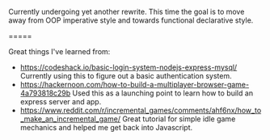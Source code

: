 Currently undergoing yet another rewrite. This time the goal is to move away from OOP imperative style and towards functional declarative style.


=====


Great things I've learned from:
  - https://codeshack.io/basic-login-system-nodejs-express-mysql/
    Currently using this to figure out a basic authentication system.
  - https://hackernoon.com/how-to-build-a-multiplayer-browser-game-4a793818c29b
    Used this as a launching point to learn how to build an express server and app.
  - https://www.reddit.com/r/incremental_games/comments/ahf6nx/how_to_make_an_incremental_game/
    Great tutorial for simple idle game mechanics and helped me get back into Javascript.
